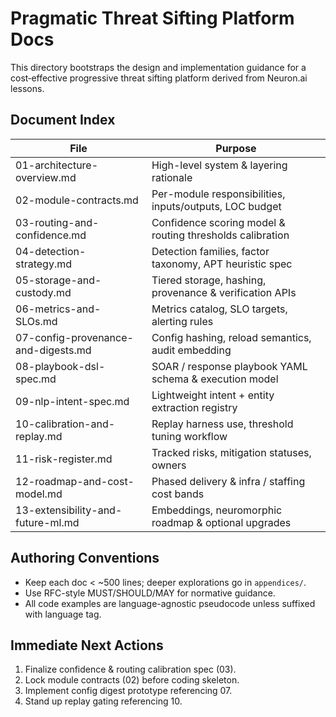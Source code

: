 # Pragmatic Threat Sifting Platform Docs

This directory bootstraps the design and implementation guidance for a cost‑effective progressive threat sifting platform derived from Neuron.ai lessons.

## Document Index
| File | Purpose |
|------|---------|
| 01-architecture-overview.md | High-level system & layering rationale |
| 02-module-contracts.md | Per-module responsibilities, inputs/outputs, LOC budget |
| 03-routing-and-confidence.md | Confidence scoring model & routing thresholds calibration |
| 04-detection-strategy.md | Detection families, factor taxonomy, APT heuristic spec |
| 05-storage-and-custody.md | Tiered storage, hashing, provenance & verification APIs |
| 06-metrics-and-SLOs.md | Metrics catalog, SLO targets, alerting rules |
| 07-config-provenance-and-digests.md | Config hashing, reload semantics, audit embedding |
| 08-playbook-dsl-spec.md | SOAR / response playbook YAML schema & execution model |
| 09-nlp-intent-spec.md | Lightweight intent + entity extraction registry |
| 10-calibration-and-replay.md | Replay harness use, threshold tuning workflow |
| 11-risk-register.md | Tracked risks, mitigation statuses, owners |
| 12-roadmap-and-cost-model.md | Phased delivery & infra / staffing cost bands |
| 13-extensibility-and-future-ml.md | Embeddings, neuromorphic roadmap & optional upgrades |

## Authoring Conventions
- Keep each doc < ~500 lines; deeper explorations go in `appendices/`.
- Use RFC-style MUST/SHOULD/MAY for normative guidance.
- All code examples are language-agnostic pseudocode unless suffixed with language tag.

## Immediate Next Actions
1. Finalize confidence & routing calibration spec (03).
2. Lock module contracts (02) before coding skeleton.
3. Implement config digest prototype referencing 07.
4. Stand up replay gating referencing 10.
